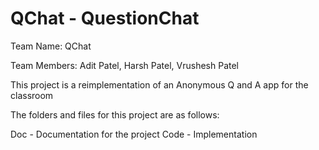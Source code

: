 # QChat - QuestionChat

Team Name: QChat

Team Members: Adit Patel, Harsh Patel, Vrushesh Patel


This project is a reimplementation of an Anonymous Q and A app for the classroom

The folders and files for this project are as follows:

Doc - Documentation for the project
Code - Implementation
